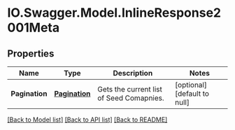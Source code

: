 # IO.Swagger.Model.InlineResponse2001Meta
## Properties

Name | Type | Description | Notes
------------ | ------------- | ------------- | -------------
**Pagination** | [**Pagination**](Pagination.md) | Gets the current list of Seed Comapnies. | [optional] [default to null]

[[Back to Model list]](../README.md#documentation-for-models) [[Back to API list]](../README.md#documentation-for-api-endpoints) [[Back to README]](../README.md)


